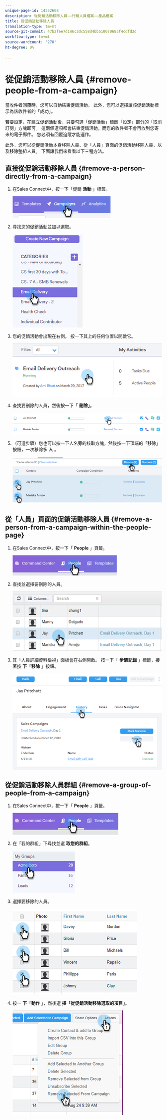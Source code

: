 ```yaml
---
unique-page-id: 14352608
description: 從促銷活動移除人員——行銷人員檔案——產品檔案
title: 從促銷活動移除人員
translation-type: tm+mt
source-git-commit: 47b2fee7d146c3dc558d4bbb10070683f4cdfd3d
workflow-type: tm+mt
source-wordcount: '278'
ht-degree: 0%

---
```



# 從促銷活動移除人員 {#remove-people-from-a-campaign}

當收件者回覆時，您可以自動結束促銷活動。 此外，您可以選擇讓該促銷活動標示為該收件者的「成功」。

若要設定，在建立促銷活動後，只要勾選「促銷活動」標籤「設定」部分的「取消訂閱」方塊即可。 這兩個選項都會結束促銷活動，而您的收件者不會再收到您寄來的電子郵件。 您必須有回覆追蹤才能運作。

此外，您可以從促銷活動本身移除人員、從「人員」頁面的促銷活動移除人員，以及移除整組人員。 下面讓我們來看看以下三種方法。

## 直接從促銷活動移除人員 {#remove-a-person-directly-from-a-campaign}

1. 在Sales Connect中，按一下「促銷 **活動** 」標籤。

   ![](assets/one.png)

1. 尋找您的促銷活動並加以選取。

   ![](assets/two.png)

1. 您的促銷活動會出現在右側。 按一下其上的任何位置以開啟它。

   ![](assets/three.png)

1. 查找要刪除的人員，然後按一下「 **刪除」**。

   ![](assets/four.png)

1. （可選步驟）您也可以按一下人名旁的核取方塊，然後按一下頂端的「移除」按鈕，一次移除多 **人** 。

   ![](assets/five.png)

## 從「人員」頁面的促銷活動移除人員 {#remove-a-person-from-a-campaign-within-the-people-page}

1. 在Sales Connect中，按一下「 **People** 」頁籤。

   ![](assets/one-a.png)

1. 查找並選擇要刪除的人員。

   ![](assets/two-a.png)

1. 其「人員詳細資料檢視」面板會在右側開啟。 按一下「 **步驟記錄** 」標籤，接著按 **下「移除** 」按鈕。

   ![](assets/three-a.png)

## 從促銷活動移除人員群組 {#remove-a-group-of-people-from-a-campaign}

1. 在Sales Connect中，按一下「 **People** 」頁籤。

   ![](assets/one-b.png)

1. 在「我的群組」下尋找並選 **取您的群組**。

   ![](assets/two-b.png)

1. 選擇要移除的人員。

   ![](assets/three-b.png)

1. 按一 **下「動作** 」，然後選 **擇「從促銷活動移除選取的項目」**。

   ![](assets/four-b.png)

